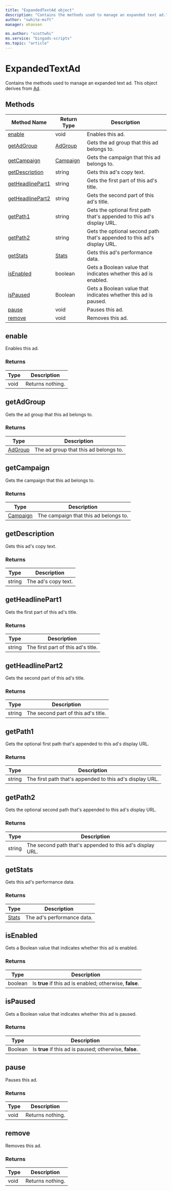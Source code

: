 ```yaml
---
title: "ExpandedTextAd object"
description: "Contains the methods used to manage an expanded text ad."
author: "swhite-msft"
manager: ehansen

ms.author: "scottwhi"
ms.service: "bingads-scripts"
ms.topic: "article"
---
```


# ExpandedTextAd

Contains the methods used to manage an expanded text ad. This object derives from [Ad](Ad.md).


## Methods
|Method Name|Return Type|Description|
|-|-|-
[enable](#enable)|void|Enables this ad.
[getAdGroup](#getadgroup)|[AdGroup](Adgroup.md)|Gets the ad group that this ad belongs to.
[getCampaign](#getcampaign)|[Campaign](Campaign.md)|Gets the campaign that this ad belongs to.
[getDescription](#getdescription)|string|Gets this ad's copy text.
[getHeadlinePart1](#getheadlinepart1)|string|Gets the first part of this ad's title.
[getHeadlinePart2](#getheadlinepart2)|string|Gets the second part of this ad's title.
[getPath1](#getpath1)|string|Gets the optional first path that's appended to this ad's display URL.
[getPath2](#getpath2)|string|Gets the optional second path that's appended to this ad's display URL.
[getStats](#getstats)|[Stats](Stats.md)|Gets this ad's performance data.
[isEnabled](#isenabled)|boolean|Gets a Boolean value that indicates whether this ad is enabled.
[isPaused](#ispaused)|Boolean|Gets a Boolean value that indicates whether this ad is paused.
[pause](#pause)|void|Pauses this ad.
[remove](#remove)|void|Removes this ad.


## <a name="enable"></a>enable
Enables this ad.

### Returns
|Type|Description|
|-|-
void|Returns nothing.


## <a name="getadgroup"></a>getAdGroup
Gets the ad group that this ad belongs to.

### Returns
|Type|Description|
|-|-
[AdGroup](Adgroup.md)|The ad group that this ad belongs to.


## <a name="getcampaign"></a>getCampaign
Gets the campaign that this ad belongs to.

### Returns
|Type|Description|
|-|-
[Campaign](Campaign.md)|The campaign that this ad belongs to.


## <a name="getdescription"></a>getDescription
Gets this ad's copy text.

### Returns
|Type|Description|
|-|-
string|The ad's copy text.


## <a name="getheadlinepart1"></a>getHeadlinePart1
Gets the first part of this ad's title.

### Returns
|Type|Description|
|-|-
string|The first part of this ad's title.


## <a name="getheadlinepart2"></a>getHeadlinePart2
Gets the second part of this ad's title.

### Returns
|Type|Description|
|-|-
string|The second part of this ad's title.


## <a name="getpath1"></a>getPath1
Gets the optional first path that's appended to this ad's display URL.

### Returns
|Type|Description|
|-|-
string|The first path that's appended to this ad's display URL.


## <a name="getpath2"></a>getPath2
Gets the optional second path that's appended to this ad's display URL.

### Returns
|Type|Description|
|-|-
string|The second path that's appended to this ad's display URL.


## <a name="getstats"></a>getStats
Gets this ad's performance data. 

### Returns
|Type|Description|
|-|-
[Stats](Stats.md)|The ad's performance data.


## <a name="isenabled"></a>isEnabled
Gets a Boolean value that indicates whether this ad is enabled.

### Returns
|Type|Description|
|-|-
boolean|Is **true** if this ad is enabled; otherwise, **false**.


## <a name="ispaused"></a>isPaused
Gets a Boolean value that indicates whether this ad is paused.

### Returns
|Type|Description|
|-|-
Boolean|Is **true** if this ad is paused; otherwise, **false**.


## <a name="pause"></a>pause
Pauses this ad.

### Returns
|Type|Description|
|-|-
void|Returns nothing.


## <a name="remove"></a>remove
Removes this ad.

### Returns
|Type|Description|
|-|-
void|Returns nothing.
